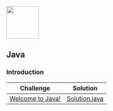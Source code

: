 <p>
    <a href="https://www.hackerrank.com/rysharp">
        <img src="https://d3keuzeb2crhkn.cloudfront.net/hackerrank/assets/styleguide/logo_wordmark-f5c5eb61ab0a154c3ed9eda24d0b9e31.svg" height="85">
    </a>
</p>

## Java
### Introduction
|Challenge|Solution|
|:---:|:---:|
| [Welcome to Java!](https://www.hackerrank.com/challenges/welcome-to-java/problem) | [Solution.java](https://github.com/rysharprules/Sandbox/blob/master/LeetCode/HackerRank/Java/Introduction/Solution.java) |
